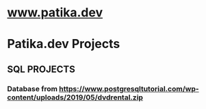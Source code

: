 # www.patika.dev
# Patika.dev Projects

## SQL PROJECTS
### Database from https://www.postgresqltutorial.com/wp-content/uploads/2019/05/dvdrental.zip